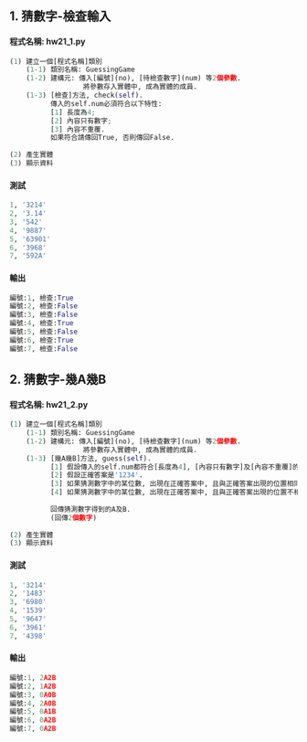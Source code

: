 ## 1. 猜數字-檢查輸入

#### 程式名稱: hw21_1.py
``` python
(1) 建立一個[程式名稱]類別
    (1-1) 類別名稱: GuessingGame
    (1-2) 建構元: 傳入[編號](no), [待檢查數字](num) 等2個參數.
                  將參數存入實體中, 成為實體的成員.
    (1-3) [檢查]方法, check(self).
          傳入的self.num必須符合以下特性:
          [1] 長度為4;
          [2] 內容只有數字;
          [3] 內容不重覆.
          如果符合請傳回True, 否則傳回False.
          
(2) 產生實體
(3) 顯示資料
```

#### 測試
``` python
1, '3214'    
2, '3.14' 
3, '542' 
4, '9887' 
5, '63901' 
6, '3968' 
7, '592A'
```

#### 輸出
``` python
編號:1, 檢查:True
編號:2, 檢查:False
編號:3, 檢查:False
編號:4, 檢查:True
編號:5, 檢查:False
編號:6, 檢查:True
編號:7, 檢查:False
```


## 2. 猜數字-幾A幾B

#### 程式名稱: hw21_2.py
``` python
(1) 建立一個[程式名稱]類別
    (1-1) 類別名稱: GuessingGame
    (1-2) 建構元: 傳入[編號](no), [待檢查數字](num) 等2個參數.
                  將參數存入實體中, 成為實體的成員.
    (1-3) [幾A幾B]方法, guess(self).
          [1] 假設傳入的self.num都符合[長度為4], [內容只有數字]及[內容不重覆]的特性:
          [2] 假設正確答案是'1234'.
          [3] 如果猜測數字中的某位數, 出現在正確答案中, 且與正確答案出現的位置相同, 得到1A.
          [4] 如果猜測數字中的某位數, 出現在正確答案中, 且與正確答案出現的位置不相同, 得到1B.
          
          回傳猜測數字得到的A及B.
          (回傳2個數字)
          
(2) 產生實體
(3) 顯示資料
```

#### 測試
``` python
1, '3214'    
2, '1483' 
3, '6980' 
4, '1539' 
5, '9647' 
6, '3961' 
7, '4398'
```

#### 輸出
``` python
編號:1, 2A2B
編號:2, 1A2B
編號:3, 0A0B
編號:4, 2A0B
編號:5, 0A1B
編號:6, 0A2B
編號:7, 0A2B
```
